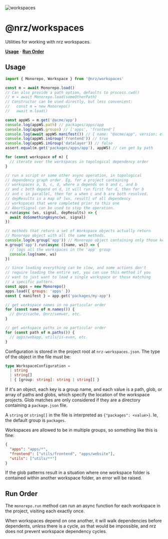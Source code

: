 ![workspaces](https://github.com/user-attachments/assets/1f6f73ad-bb51-461a-9f2f-efcf1b884a1a)

# @nrz/workspaces

Utilities for working with nrz workspaces.

**[Usage](#usage)**
·
**[Run Order](#run-order)**

## Usage

```js
import { Monorepo, Workspace } from '@nrz/workspaces'

const m = await Monorepo.load()
// Can also provide a path option, defaults to process.cwd()
// m = await Monorepo.load(someOtherPath)
// Constructor can be used directly, but less convenient:
//   const m = new Monorepo()
//   await m.load()

const appWS = m.get('@acme/app')
console.log(appWS.path) // packages/apps/app
console.log(appWS.groups) // ['apps', 'frontend']
console.log(await appWS.manifest()) // { name: "@acme/app", version: etc }
console.log(appWS.inGroup('frontend')) // true
console.log(appWS.inGroup('datalayer')) // false
assert.equal(m.get('packages/apps/app'), appWS) // can get by path

for (const workspace of m) {
  // iterate over the workspaces in topological dependency order
}

// run a script or some other async operation, in topological
// dependency graph order. Eg, for a project containing
// workspaces a, b, c, d, where a depends on b and c, and b
// and c both depend on d, it will run first for d, then for b
// and c in parallel, then for a when c and b are both resolved.
// depResults is a map of [ws, result] of all dependency
// workspaces that were completed prior to this one
// AbortSignal can be used to stop the operation.
m.run(async (ws, signal, depResults) => {
  await doSomethingAsync(ws, signal)
})

// methods that return a set of Workspace objects actually return
// Monorepo object with all the same methods.
console.log(m.group('app')) // Monorepo object containing only those keys
m.group('app').run(async ([name, ws]) => {
  // logs all the workspaces in the 'app' group
  console.log(name, ws)
})

// Since loading everything can be slow, and some actions don't
// require loading the entire set, you can use this method if you
// want to just want to load a single workspace or those matching
// a specific pattern.
const apps = new Monorepo()
apps.load({ groups: 'apps' })
const { manifest } = app.get('packages/my-app')

// get workspace names in no particular order
for (const name of m.names()) {
  // @nrz/cache, @nrz/semver, etc.
}

// get workspace paths in no particular order
for (const path of m.paths()) {
  // apps/webapp, utils/is-even, etc.
}
```

Configuration is stored in the project root at
`nrz-workspaces.json`. The type of the object in the file must
be:

```ts
type WorkspaceConfiguration =
  | string
  | string[]
  | { [group: string]: string | string[] }
```

If it's an object, each key is a group name, and each value is a
path, glob, or array of paths and globs, which specify the
location of the workspace projects. Glob matches are only
considered if they are a directory containing a `package.json`
file.

A `string` or `string[]` in the file is interpreted as
`{"packages": <value>}`. Ie, the default group is `packages`.

Workspaces are allowed to be in multiple groups, so something
like this is fine:

```json
{
  "apps": "apps/*",
  "frontend": ["utils/frontend", "apps/website"],
  "utils": ["utils/**"]
}
```

If the glob patterns result in a situation where one workspace
folder is contained within another workspace folder, an error
will be raised.

## Run Order

The `monorepo.run` method can run an async function for each
workspace in the project, visiting each exactly once.

When workspaces depend on one another, it will walk dependencies
before dependents, _unless_ there is a cycle, as that would be
impossible, and nrz does not prevent workspace dependency cycles.
